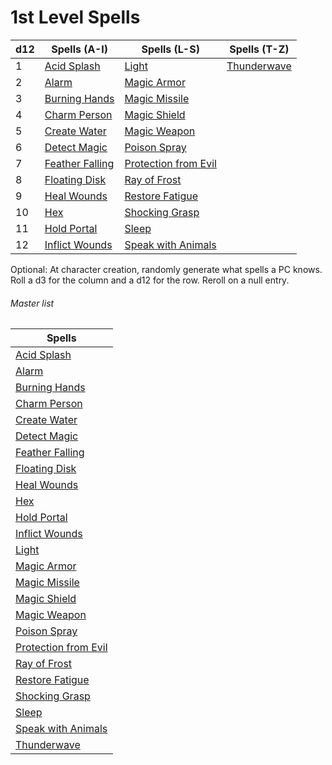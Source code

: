 # 1st Level Spells

| d12 | Spells (A-I)                            | Spells (L-S)                                        | Spells (T-Z)                  |
| --- | --------------------------------------- | --------------------------------------------------- | ----------------------------- |
| 1   | [Acid Splash](Acid%20Splash.md)         | [Light](Light.md)                                   | [Thunderwave](Thunderwave.md) |
| 2   | [Alarm](Alarm.md)                       | [Magic Armor](Magic%20Armor.md)                     |                               |
| 3   | [Burning Hands](Burning%20Hands.md)     | [Magic Missile](Magic%20Missile.md)                 |                               |
| 4   | [Charm Person](Charm%20Person.md)       | [Magic Shield](Magic%20Shield.md)                   |                               |
| 5   | [Create Water](Create%20Water.md)       | [Magic Weapon](Magic%20Weapon.md)                   |                               |
| 6   | [Detect Magic](Detect%20Magic.md)       | [Poison Spray](Poison%20Spray.md)                   |                               |
| 7   | [Feather Falling](Feather%20Falling.md) | [Protection from Evil](Protection%20from%20Evil.md) |                               |
| 8   | [Floating Disk](Floating%20Disk.md)     | [Ray of Frost](Ray%20of%20Frost.md)                 |                               |
| 9   | [Heal Wounds](Heal%20Wounds.md)         | [Restore Fatigue](Restore%20Fatigue.md)             |                               |
| 10  | [Hex](Hex.md)                           | [Shocking Grasp](Shocking%20Grasp.md)               |                               |
| 11  | [Hold Portal](Hold%20Portal.md)         | [Sleep](Sleep.md)                                   |                               |
| 12  | [Inflict Wounds](Inflict%20Wounds.md)   | [Speak with Animals](Speak%20with%20Animals.md)     |                               |

Optional: At character creation, randomly generate what spells a PC knows. Roll a d3 for the column and a d12 for the row. Reroll on a null entry.



###### Master list

| Spells                                              |
| --------------------------------------------------- |
| [Acid Splash](Acid%20Splash.md)                     |
| [Alarm](Alarm.md)                                   |
| [Burning Hands](Burning%20Hands.md)                 |
| [Charm Person](Charm%20Person.md)                   |
| [Create Water](Create%20Water.md)                   |
| [Detect Magic](Detect%20Magic.md)                   |
| [Feather Falling](Feather%20Falling.md)             |
| [Floating Disk](Floating%20Disk.md)                 |
| [Heal Wounds](Heal%20Wounds.md)                     |
| [Hex](Hex.md)                                       |
| [Hold Portal](Hold%20Portal.md)                     |
| [Inflict Wounds](Inflict%20Wounds.md)               |
| [Light](Light.md)                                   |
| [Magic Armor](Magic%20Armor.md)                     |
| [Magic Missile](Magic%20Missile.md)                 |
| [Magic Shield](Magic%20Shield.md)                   |
| [Magic Weapon](Magic%20Weapon.md)                   |
| [Poison Spray](Poison%20Spray.md)                   |
| [Protection from Evil](Protection%20from%20Evil.md) |
| [Ray of Frost](Ray%20of%20Frost.md)                 |
| [Restore Fatigue](Restore%20Fatigue.md)             |
| [Shocking Grasp](Shocking%20Grasp.md)               |
| [Sleep](Sleep.md)                                   |
| [Speak with Animals](Speak%20with%20Animals.md)     |
| [Thunderwave](Thunderwave.md)                       |

